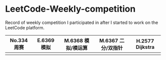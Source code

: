 # LeetCode-Weekly-competition
Record of weekly competition I participated in after I started to work on the LeetCode platform.



| No.334 周赛 | E.6369 模拟 | M.6368 模拟/模运算 | M.6367 二分/双指针 | H.2577 Dijkstra |
| :---------: | :---------: | :----------------: | :----------------: | :-------------: |
|             |             |                    |                    |                 |

